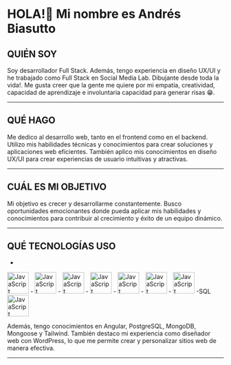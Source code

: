
<!--
**AndresBiasutto/andresBiasutto** is a ✨ _special_ ✨ repository because its `README.md` (this file) appears on your GitHub profile.

Here are some ideas to get you started:

- 🔭 I’m currently working on ...
- 🌱 I’m currently learning ...
- 👯 I’m looking to collaborate on ...
- 🤔 I’m looking for help with ...
- 💬 Ask me about ...
- 📫 How to reach me: ...
- 😄 Pronouns: ...
- ⚡ Fun fact: ...
-->
# HOLA!👋 Mi nombre es Andrés Biasutto

## QUIÉN SOY

Soy desarrollador Full Stack. Además, tengo experiencia en diseño UX/UI y he trabajado como Full Stack en Social Media Lab. Dibujante desde toda la vida!. Me gusta creer que la gente me quiere por mi  empatía, creatividad, capacidad de aprendizaje e involuntaria capacidad para generar risas 😁.

---

## QUÉ HAGO

Me dedico al desarrollo web, tanto en el frontend como en el backend. Utilizo mis habilidades técnicas y conocimientos para crear soluciones y aplicaciones web eficientes. También aplico mis conocimientos en diseño UX/UI para crear experiencias de usuario intuitivas y atractivas.

---

## CUÁL ES MI OBJETIVO

Mi objetivo es crecer y desarrollarme constantemente. Busco oportunidades emocionantes donde pueda aplicar mis habilidades y conocimientos para contribuir al crecimiento y éxito de un equipo dinámico.

---

## QUÉ TECNOLOGÍAS USO

-
<img src="https://upload.wikimedia.org/wikipedia/commons/6/6a/JavaScript-logo.png" alt="JavaScript" width="50">
-
<img src="https://static-00.iconduck.com/assets.00/node-js-icon-227x256-913nazt0.png" alt="JavaScript" width="50">
-
<img src="https://cdn1.iconfinder.com/data/icons/programing-development-8/24/react_logo-512.png" alt="JavaScript" width="50">
-
<img src="https://brandslogos.com/wp-content/uploads/thumbs/redux-logo-vector.svg" alt="JavaScript" width="50">
-
<img src="https://upload.wikimedia.org/wikipedia/commons/6/64/Expressjs.png" alt="JavaScript" width="50">
-
<img src="https://www.freepnglogos.com/uploads/html5-logo-png/html5-logo-image-logo-html-7.png" alt="JavaScript" width="50">
-
<img src="https://cdn.icon-icons.com/icons2/1826/PNG/512/4202020css3htmllogosocialsocialmedia-115668_115633.png" alt="JavaScript" width="50">
-SQL
<img src="https://upload.wikimedia.org/wikipedia/commons/8/87/Sql_data_base_with_logo.png" alt="JavaScript" width="50">

Además, tengo conocimientos en Angular, PostgreSQL, MongoDB, Mongoose y Tailwind. También destaco mi experiencia como diseñador web con WordPress, lo que me permite crear y personalizar sitios web de manera efectiva.

---

